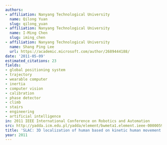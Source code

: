 ```yaml
---
authors:
- affiliation: Nanyang Technological University
  name: Qilong Yuan
  slug: qilong_yuan
- affiliation: Nanyang Technological University
  name: I-Ming Chen
  slug: iming_chen
- affiliation: Nanyang Technological University
  name: Shang Ping Lee
  url: https://academic.microsoft.com/author/2689444188/
date: '2011-05-09'
estimated_citations: 23
fields:
- global positioning system
- trajectory
- wearable computer
- inertia
- computer vision
- calibration
- phase detector
- climb
- stairs
- engineering
- artificial intelligence
in: 2011 IEEE International Conference on Robotics and Automation
src: http://yadda.icm.edu.pl/yadda/element/bwmeta1.element.ieee-000005979872
title: 'SLAC: 3D localization of human based on kinetic human movement capture'
year: 2011
---
```

